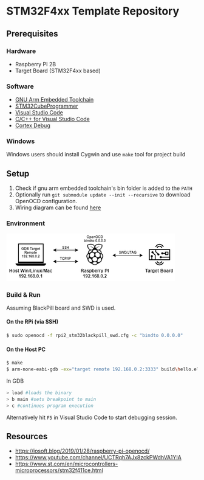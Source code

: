 # STM32F4xx Template Repository

## Prerequisites

### Hardware

* Raspberry PI 2B
* Target Board (STM32F4xx based)

### Software

* [GNU Arm Embedded Toolchain](https://developer.arm.com/tools-and-software/open-source-software/developer-tools/gnu-toolchain/gnu-rm/downloads)
* [STM32CubeProgrammer](https://www.st.com/en/development-tools/stm32cubeprog.html)
* [Visual Studio Code](https://code.visualstudio.com/)
* [C/C++ for Visual Studio Code](https://github.com/microsoft/vscode-cpptools)
* [Cortex Debug](https://github.com/Marus/cortex-debug)

### Windows

Windows users should install Cygwin and use `make` tool for project build

## Setup

1. Check if gnu arm embedded toolchain's bin folder is added to the `PATH`
2. Optionally run `git submodule update --init --recursive` to download OpenOCD configuration.
3. Wiring diagram can be found [here](https://github.com/piotrserafin/openocd_configs)

### Environment

![Environment Setup](/Doc/ocd_setup.png)

### Build & Run
Assuming BlackPill board and SWD is used.
#### On the RPi (via SSH)
```bash
$ sudo openocd -f rpi2_stm32blackpill_swd.cfg -c "bindto 0.0.0.0"
```

#### On the Host PC
```bash
$ make
$ arm-none-eabi-gdb -ex="target remote 192.168.0.2:3333" build\hello.elf
```
In GDB
```bash
> load #loads the binary
> b main #sets breakpoint to main
> c #continues program execution
```
Alternatively hit `F5` in Visual Studio Code to start debugging session.

## Resources

* https://iosoft.blog/2019/01/28/raspberry-pi-openocd/
* https://www.youtube.com/channel/UCTRqh7AJx8zckPWdhVA1YIA
* https://www.st.com/en/microcontrollers-microprocessors/stm32f411ce.html
